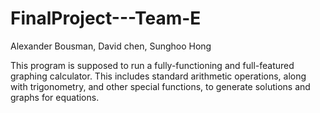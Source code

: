 # FinalProject---Team-E

Alexander Bousman, David chen, Sunghoo Hong

This program is supposed to run a fully-functioning and full-featured graphing calculator. This includes standard arithmetic operations, along with trigonometry, and other special functions, to generate solutions and graphs for equations.
